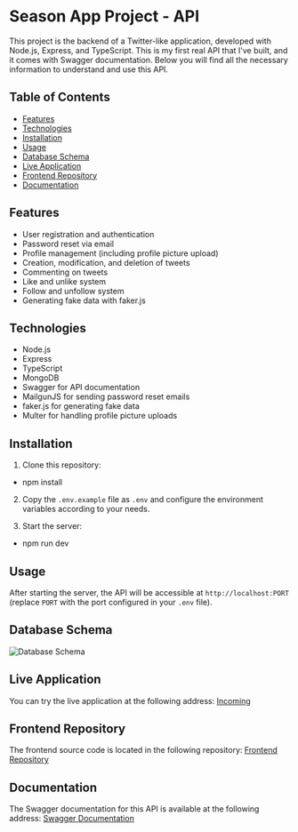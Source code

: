 # Season App Project - API

This project is the backend of a Twitter-like application, developed with Node.js, Express, and TypeScript. This is my first real API that I've built, and it comes with Swagger documentation. Below you will find all the necessary information to understand and use this API.

## Table of Contents

- [Features](#features)
- [Technologies](#technologies)
- [Installation](#installation)
- [Usage](#usage)
- [Database Schema](#database-schema)
- [Live Application](#live-application)
- [Frontend Repository](#frontend-repository)
- [Documentation](#documentation)

## Features

- User registration and authentication
- Password reset via email
- Profile management (including profile picture upload)
- Creation, modification, and deletion of tweets
- Commenting on tweets
- Like and unlike system
- Follow and unfollow system
- Generating fake data with faker.js

## Technologies

- Node.js
- Express
- TypeScript
- MongoDB
- Swagger for API documentation
- MailgunJS for sending password reset emails
- faker.js for generating fake data
- Multer for handling profile picture uploads


## Installation

1. Clone this repository:

- npm install

2. Copy the `.env.example` file as `.env` and configure the environment variables according to your needs.

3. Start the server:

- npm run dev 


## Usage

After starting the server, the API will be accessible at `http://localhost:PORT` (replace `PORT` with the port configured in your `.env` file).

## Database Schema

![Database Schema](https://postimg.cc/MnNkXHBr)

## Live Application

You can try the live application at the following address:
[Incoming]()

## Frontend Repository

The frontend source code is located in the following repository: 
[Frontend Repository](https://github.com/Onllsan/Season)

## Documentation

The Swagger documentation for this API is available at the following address: 
[Swagger Documentation](https://season-app-hbxam.ondigitalocean.app/swagger)
